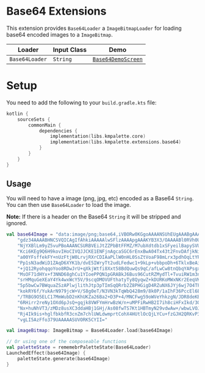 # Base64 Extensions

This extension provides `Base64Loader` a `ImageBitmapLoader` for loading base64 encoded images to
a `ImageBitmap`.

| Loader         | Input Class | Demo                                                                                                           |
|----------------|-------------|----------------------------------------------------------------------------------------------------------------|
| `Base64Loader` | `String`    | [`Base64DemoScreen`](../demo/composeApp/src/commonMain/kotlin/com/kmpalette/demo/dominant/Base64DemoScreen.kt) |

# Setup

You need to add the following to your `build.gradle.kts` file:

```kotlin
kotlin {
    sourceSets {
        commonMain {
            dependencies {
                implementation(libs.kmpalette.core)
                implementation(libs.kmpalette.extensions.base64)
            }
        }
    }
}
```

## Usage

You will need to have a image (png, jpg, etc) encoded as a Base64 `String`. You can then
use `Base64Loader` to load the image.

**Note:** If there is a header on the Base64 `String` it will be stripped and ignored.

```kotlin
val base64Image = "data:image/png;base64,iVBORw0KGgoAAAANSUhEUgAAABgAAAAYCAYAAAD" +
    "gdz34AAAABHNCSVQICAgIfAhkiAAAAAlwSFlzAAAApgAAAKYB3X3/OAAAABl0RVh0U29mdHdhcmUAd3d3Lmlua3" +
    "NjYXBlLm9yZ5vuPBoAAANCSURBVEiJtZZPbBtFFMZ/M7ubXdtdb1xSFyeilBapySVU8h8OoFaooFSqiihIVIpQB" +
    "Kci6KEg9Q6H9kovIHoCIVQJJCKE1ENFjnAgcaSGC6rEnxBwA04Tx43t2FnvDAfjkNibxgHxnWb2e/u992bee7tC" +
    "a00YFsffekFY+nUzFtjW0LrvjRXrCDIAaPLlW0nHL0SsZtVoaF98mLrx3pdhOqLtYPHChahZcYYO7KvPFxvRl5X" +
    "Pp1sN3adWiD1ZAqD6XYK1b/dvE5IWryTt2udLFedwc1+9kLp+vbbpoDh+6TklxBeAi9TL0taeWpdmZzQDry0AcO" +
    "+jQ12RyohqqoYoo8RDwJrU+qXkjWtfi8Xxt58BdQuwQs9qC/afLwCw8tnQbqYAPsgxE1S6F3EAIXux2oQFKm0ih" +
    "MsOF71dHYx+f3NND68ghCu1YIoePPQN1pGRABkJ6Bus96CutRZMydTl+TvuiRW1m3n0eDl0vRPcEysqdXn+jsQP" +
    "srHMquGeXEaY4Yk4wxWcY5V/9scqOMOVUFthatyTy8QyqwZ+kDURKoMWxNKr2EeqVKcTNOajqKoBgOE28U4tdQl" +
    "5p5bwCw7BWquaZSzAPlwjlithJtp3pTImSqQRrb2Z8PHGigD4RZuNX6JYj6wj7O4TFLbCO/Mn/m8R+h6rYSUb3e" +
    "kokRY6f/YukArN979jcW+V/S8g0eT/N3VN3kTqWbQ428m9/8k0P/1aIhF36PccEl6EhOcAUCrXKZXXWS3XKd2vc" +
    "/TRBG9O5ELC17MmWubD2nKhUKZa26Ba2+D3P+4/MNCFwg59oWVeYhkzgN/JDR8deKBoD7Y+ljEjGZ0sosXVTvbc" +
    "6RHirr2reNy1OXd6pJsQ+gqjk8VWFYmHrwBzW/n+uMPFiRwHB2I7ih8ciHFxIkd/3Omk5tCDV1t+2nNu5sxxpDF" +
    "Nx+huNhVT3/zMDz8usXC3ddaHBj1GHj/As08fwTS7Kt1HBTmyN29vdwAw+/wbwLVOJ3uAD1wi/dUH7Qei66Pfyu" +
    "Rj4Ik9is+hglfbkbfR3cnZm7chlUWLdwmprtCohX4HUtlOcQjLYCu+fzGJH2QRKvP3UNz8bWk1qMxjGTOMThZ3k" +
    "vgLI5AzFfo379UAAAAASUVORK5CYII="

val imageBitmap: ImageBitmap = Base64Loader.load(base64Image)

// Or using one of the composeable functions
val paletteState = rememebrPaletteState(Base64Loader)
LaunchedEffect(base64Image) {
    paletteState.generate(base64Image)
}
```